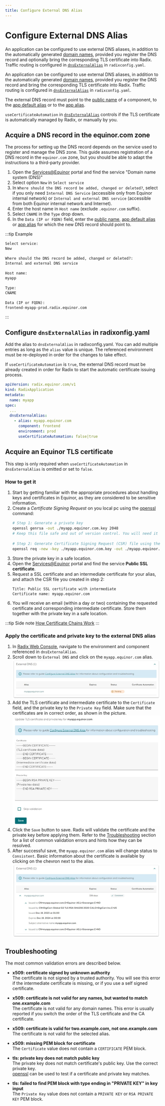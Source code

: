 ```yaml
---
title: Configure External DNS Alias
---
```

# Configure External DNS Alias


An application can be configured to use external DNS aliases, in addition to the automatically generated [domain names](/docs/docs/topic-domain-names), provided you register the DNS record and optionally bring the corresponding TLS certificate into Radix. Traffic routing is configured in [`dnsExternalAlias`](/docs/radix-config/index.md#dnsexternalalias) in `radixconfig.yaml`.

An application can be configured to use external DNS aliases, in addition to the automatically generated [domain names](/docs/docs/topic-domain-names), provided you register the DNS record and bring the corresponding TLS certificate into Radix. Traffic routing is configured in [`dnsExternalAlias`](/docs/radix-config/index.md#dnsexternalalias) in `radixconfig.yaml`.

The external DNS record must point to the [public name](/docs/docs/topic-domain-names/#public-name) of a component, to the [app default alias](/docs/docs/topic-domain-names/#app-default-alias) or to the [app alias](/docs/docs/topic-domain-names/#app-alias).


`useCertificateAutomation` in [`dnsExternalAlias`](/docs/radix-config/index.md#dnsexternalalias) controls if the TLS certificate is automatically managed by Radix, or manually by you.

## Acquire a DNS record in the equinor.com zone

The process for setting up the DNS record depends on the service used to register and manage the DNS zone. This guide assumes registration of a DNS record in the `equinor.com` zone, but you should be able to adapt the instructions to a third-party provider.

1. Open the [Services@Equinor](https://equinor.service-now.com/selfservice) portal and find the service "Domain name system (DNS)"
1. Select option `New` in `Select service`
1. In `Where should the DNS record be added, changed or deleted?`, select if you only need `Internal DNS Service` (accessible only from Equinor internal network) or `Internal and external DNS service` (accessible from both Equinor internal network and Internet).
1. Enter the host name in `Host name` (exclude `.equinor.com` suffix).
1. Select `CNAME` in the `Type` drop down.
1. In the `Data (IP or FQDN)` field, enter the [public name](/docs/docs/topic-domain-names/#public-name), [app default alias](/docs/docs/topic-domain-names/#app-default-alias) or [app alias](/docs/docs/topic-domain-names/#app-alias) for which the new DNS record should point to.  

:::tip Example

```text
Select service:
New

Where should the DNS record be added, changed or deleted?:
Internal and external DNS service

Host name:
myapp

Type:
CNAME

Data (IP or FQDN):
frontend-myapp-prod.radix.equinor.com
```

:::

## Configure `dnsExternalAlias` in radixonfig.yaml

Add the alias to `dnsExternalAlias` in radixconfig.yaml. You can add multiple entries as long as the `alias` value is unique. The referenced environment must be re-deployed in order for the changes to take effect.

If `useCertificateAutomation` is `true`, the external DNS record must be already created in order for Radix to start the automatic certificate issuing process.

``` yaml
apiVersion: radix.equinor.com/v1
kind: RadixApplication
metadata:
  name: myapp
spec:
  ...
  dnsExternalAlias:
    - alias: myapp.equinor.com
      component: frontend
      environment: prod
      useCertificateAutomation: false|true
```

## Acquire an Equinor TLS certificate

This step is only required when `useCertificateAutomation` in `dnsExternalAlias` is omitted or set to `false`.

### How to get it
1. Start by getting familiar with the appropriate procedures about handling keys and certificates in Equinor, as they are considered to be sensitive information.
1. Create a _Certificate Signing Request_ on you local pc using the [openssl](https://www.openssl.org/) command:
    ```sh
    # Step 1: Generate a private key
    openssl genrsa -out ./myapp.equinor.com.key 2048
    # Keep this file safe and out of version control. You will need it later. 

    # Step 2: Generate Certificate Signing Request (CSR) file using the private key
    openssl req -new -key ./myapp.equinor.com.key -out ./myapp.equinor.com.csr
    ```
1. Store the private key in a safe location.
1. Open the [Services@Equinor](https://equinor.service-now.com/selfservice) portal and find the service **Public SSL certificate**.
1. Request a SSL certificate and an intermediate certificate for your alias, and attach the CSR file you created in step 2:
   ```text
   Title: Public SSL certificate with intermediate
   Certificate name: myapp.equinor.com
   ```
1. You will receive an email (within a day or two) containing the requested certificate and corresponding intermediate certificate. Store them together with the private key in a safe location.

:::tip Side note
[How Certificate Chains Work](https://knowledge.digicert.com/solution/how-certificate-chains-work)
:::


### Apply the certificate and private key to the external DNS alias

1. In [Radix Web Console](https://console.radix.equinor.com/), navigate to the environment and component referenced in `dnsExternalAlias`.
1. Scroll down to `External DNS` and click on the `myapp.equinor.com` alias.
   ![External DNS list pending](./external-dns-list-pending.jpg)
1. Add the TLS certificate and intermediate certificate to the `Certificate` field, and the private key to the `Private Key` field. Make sure that the certificates are in correct order, as shown in the picture.
   ![Set certificate and private key](./certificate-private-key-form.jpg)
1. Click the `Save` button to save. Radix will validate the certificate and the private key before applying them. Refer to the [Troubleshooting](./#troubleshooting) section for a list of common validation errors and hints how they can be resolved.
1. After successful save, the `myapp.equinor.com` alias will change status to `Consistent`. Basic information about the certificate is available by clicking on the chevron next to the alias.
   ![External DNS list consistent](./external-dns-list-consistent.jpg)

## Troubleshooting

The most common validation errors are described below.

- **x509: certificate signed by unknown authority**  
The certificate is not signed by a trusted authority. You will see this error if the intermediate certificate is missing, or if you use a self signed certificate.

- **x509: certificate is not valid for any names, but wanted to match one.example.com**  
The certificate is not valid for any domain names. This error is usually reported if you switch the order of the TLS certificate and the CA certificate.

- **x509: certificate is valid for two.example.com, not one.example.com**  
The certificate is not valid for the selected alias.

- **x509: missing PEM block for certificate**  
The `Certificate` value does not contain a `CERTIFICATE` PEM block.

- **tls: private key does not match public key**  
The private key does not match certificate's public key. Use the correct private key.  
[openssl](https://www.ibm.com/support/pages/openssl-commands-check-and-verify-your-ssl-certificate-key-and-csr) can be used to test if a certificate and private key matches.

- **tls: failed to find PEM block with type ending in "PRIVATE KEY" in key input**  
The `Private Key` value does not contain a `PRIVATE KEY` or `RSA PRIVATE KEY` PEM block.
